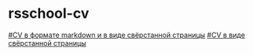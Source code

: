 # rsschool-cv
[#CV в формате markdown и в виде свёрстанной страницы](https://Kuljeanne.github.io/rsschool-cv/cv)
[#CV в виде свёрстанной страницы](https://Kuljeanne.github.io/rsschool-cv/)
